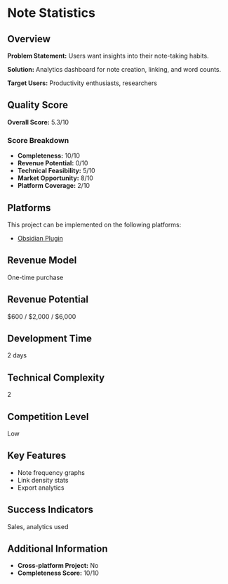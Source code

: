 # Note Statistics

## Overview
**Problem Statement:** Users want insights into their note-taking habits.

**Solution:** Analytics dashboard for note creation, linking, and word counts.

**Target Users:** Productivity enthusiasts, researchers

## Quality Score
**Overall Score:** 5.3/10

### Score Breakdown
- **Completeness:** 10/10
- **Revenue Potential:** 0/10
- **Technical Feasibility:** 5/10
- **Market Opportunity:** 8/10
- **Platform Coverage:** 2/10

## Platforms
This project can be implemented on the following platforms:
- [Obsidian Plugin](./platforms/obsidian-plugin/)

## Revenue Model
One-time purchase

## Revenue Potential
$600 / $2,000 / $6,000

## Development Time
2 days

## Technical Complexity
2

## Competition Level
Low

## Key Features
- Note frequency graphs
- Link density stats
- Export analytics

## Success Indicators
Sales, analytics used

## Additional Information
- **Cross-platform Project:** No
- **Completeness Score:** 10/10
